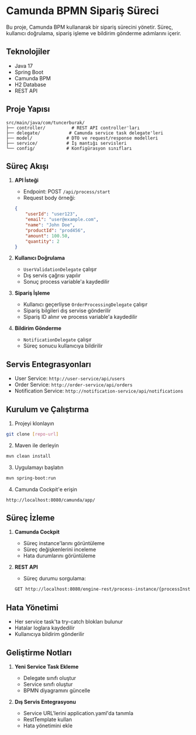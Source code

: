 # Camunda BPMN Sipariş Süreci

Bu proje, Camunda BPM kullanarak bir sipariş sürecini yönetir. Süreç, kullanıcı doğrulama, sipariş işleme ve bildirim gönderme adımlarını içerir.

## Teknolojiler

- Java 17
- Spring Boot
- Camunda BPM
- H2 Database
- REST API

## Proje Yapısı

```
src/main/java/com/tuncerburak/
├── controller/          # REST API controller'ları
├── delegate/           # Camunda service task delegate'leri
├── model/             # DTO ve request/response modelleri
├── service/           # İş mantığı servisleri
└── config/            # Konfigürasyon sınıfları
```

## Süreç Akışı

1. **API İsteği**
   - Endpoint: POST `/api/process/start`
   - Request body örneği:
   ```json
   {
       "userId": "user123",
       "email": "user@example.com",
       "name": "John Doe",
       "productId": "prod456",
       "amount": 100.50,
       "quantity": 2
   }
   ```

2. **Kullanıcı Doğrulama**
   - `UserValidationDelegate` çalışır
   - Dış servis çağrısı yapılır
   - Sonuç process variable'a kaydedilir

3. **Sipariş İşleme**
   - Kullanıcı geçerliyse `OrderProcessingDelegate` çalışır
   - Sipariş bilgileri dış servise gönderilir
   - Sipariş ID alınır ve process variable'a kaydedilir

4. **Bildirim Gönderme**
   - `NotificationDelegate` çalışır
   - Süreç sonucu kullanıcıya bildirilir

## Servis Entegrasyonları

- User Service: `http://user-service/api/users`
- Order Service: `http://order-service/api/orders`
- Notification Service: `http://notification-service/api/notifications`

## Kurulum ve Çalıştırma

1. Projeyi klonlayın
```bash
git clone [repo-url]
```

2. Maven ile derleyin
```bash
mvn clean install
```

3. Uygulamayı başlatın
```bash
mvn spring-boot:run
```

4. Camunda Cockpit'e erişin
```
http://localhost:8080/camunda/app/
```

## Süreç İzleme

1. **Camunda Cockpit**
   - Süreç instance'larını görüntüleme
   - Süreç değişkenlerini inceleme
   - Hata durumlarını görüntüleme

2. **REST API**
   - Süreç durumu sorgulama:
   ```bash
   GET http://localhost:8080/engine-rest/process-instance/{processInstanceId}
   ```

## Hata Yönetimi

- Her service task'ta try-catch blokları bulunur
- Hatalar loglara kaydedilir
- Kullanıcıya bildirim gönderilir

## Geliştirme Notları

1. **Yeni Service Task Ekleme**
   - Delegate sınıfı oluştur
   - Service sınıfı oluştur
   - BPMN diyagramını güncelle

2. **Dış Servis Entegrasyonu**
   - Service URL'lerini application.yaml'da tanımla
   - RestTemplate kullan
   - Hata yönetimini ekle 